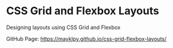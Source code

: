# CSS Grid and Flexbox Layouts

Designing layouts using CSS Grid and Flexbox

GitHub Page: https://mayklpy.github.io/css-grid-flexbox-layouts/

